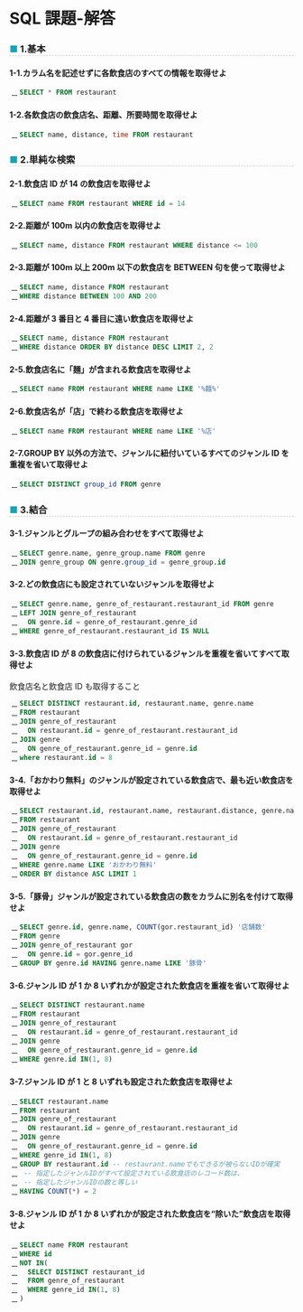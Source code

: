 <link href="https://use.fontawesome.com/releases/v5.0.6/css/all.css" rel="stylesheet">
<style>
  a::after {
    padding: 0 4px;
    content: "\f35d";
    font-family: "Font Awesome 5 Free";
    font-weight: 900;
    font-size: 0.8rem;
  }
  @media print {
    @page { margin: 0; }
    body { margin: 1.6cm; }
  }
  h2 {
    border-left: solid 6px #28a745;
    border-bottom: none!important;
    padding-left: 16px;
    height: 40px!important;
    line-height: 40px!important;
    font-weight: bold!important;
  }
  h3 {
    padding-left: -14px;
    border-bottom: dashed #ccc 1px;
  }
  h3:before {
    content: "■ ";
    color: #17a2b8;
  }
  th, td {
    border: solid 1px #666;
  }
  table {
    margin-bottom: 30px;
  }
  strong {
    color: #f66;
  }
  hr {
    margin-bottom: 30px;
    border-color: #ccc;
  }
  blockquote {
    background: none!important;
    /* font-style: italic; */
    color: #999;
  }
</style>

# SQL 課題-解答

### 1.基本

#### 1-1.カラム名を記述せずに各飲食店のすべての情報を取得せよ

```sql
SELECT * FROM restaurant
```

#### 1-2.各飲食店の飲食店名、距離、所要時間を取得せよ

```sql
SELECT name, distance, time FROM restaurant
```

### 2.単純な検索

#### 2-1.飲食店 ID が 14 の飲食店を取得せよ

```sql
SELECT name FROM restaurant WHERE id = 14
```

#### 2-2.距離が 100m 以内の飲食店を取得せよ

```sql
SELECT name, distance FROM restaurant WHERE distance <= 100
```

#### 2-3.距離が 100m 以上 200m 以下の飲食店を BETWEEN 句を使って取得せよ

```sql
SELECT name, distance FROM restaurant
WHERE distance BETWEEN 100 AND 200
```

#### 2-4.距離が 3 番目と 4 番目に遠い飲食店を取得せよ

```sql
SELECT name, distance FROM restaurant
WHERE distance ORDER BY distance DESC LIMIT 2, 2
```

<div class="page">

#### 2-5.飲食店名に「麺」が含まれる飲食店を取得せよ

```sql
SELECT name FROM restaurant WHERE name LIKE '%麺%'
```

#### 2-6.飲食店名が「店」で終わる飲食店を取得せよ

```sql
SELECT name FROM restaurant WHERE name LIKE '%店'
```

#### 2-7.GROUP BY 以外の方法で、ジャンルに紐付いているすべてのジャンル ID を重複を省いて取得せよ

```sql
SELECT DISTINCT group_id FROM genre
```

### 3.結合

#### 3-1.ジャンルとグループの組み合わせをすべて取得せよ

```sql
SELECT genre.name, genre_group.name FROM genre
JOIN genre_group ON genre.group_id = genre_group.id
```

#### 3-2.どの飲食店にも設定されていないジャンルを取得せよ

```sql
SELECT genre.name, genre_of_restaurant.restaurant_id FROM genre
LEFT JOIN genre_of_restaurant
  ON genre.id = genre_of_restaurant.genre_id
WHERE genre_of_restaurant.restaurant_id IS NULL
```

#### 3-3.飲食店 ID が 8 の飲食店に付けられているジャンルを重複を省いてすべて取得せよ

飲食店名と飲食店 ID も取得すること

```sql
SELECT DISTINCT restaurant.id, restaurant.name, genre.name
FROM restaurant
JOIN genre_of_restaurant
  ON restaurant.id = genre_of_restaurant.restaurant_id
JOIN genre
  ON genre_of_restaurant.genre_id = genre.id
where restaurant.id = 8
```

<div class="page">

#### 3-4.「おかわり無料」のジャンルが設定されている飲食店で、最も近い飲食店を取得せよ

```sql
SELECT restaurant.id, restaurant.name, restaurant.distance, genre.name
FROM restaurant
JOIN genre_of_restaurant
  ON restaurant.id = genre_of_restaurant.restaurant_id
JOIN genre
  ON genre_of_restaurant.genre_id = genre.id
WHERE genre.name LIKE 'おかわり無料'
ORDER BY distance ASC LIMIT 1
```

#### 3-5.「豚骨」ジャンルが設定されている飲食店の数をカラムに別名を付けて取得せよ

```sql
SELECT genre.id, genre.name, COUNT(gor.restaurant_id) '店舗数'
FROM genre
JOIN genre_of_restaurant gor
  ON genre.id = gor.genre_id
GROUP BY genre.id HAVING genre.name LIKE '豚骨'
```

#### 3-6.ジャンル ID が 1 か 8 いずれかが設定された飲食店を重複を省いて取得せよ

```sql
SELECT DISTINCT restaurant.name
FROM restaurant
JOIN genre_of_restaurant
  ON restaurant.id = genre_of_restaurant.restaurant_id
JOIN genre
  ON genre_of_restaurant.genre_id = genre.id
WHERE genre.id IN(1, 8)
```

<div class="page">

#### 3-7.ジャンル ID が 1 と 8 いずれも設定された飲食店を取得せよ

```sql
SELECT restaurant.name
FROM restaurant
JOIN genre_of_restaurant
  ON restaurant.id = genre_of_restaurant.restaurant_id
JOIN genre
  ON genre_of_restaurant.genre_id = genre.id
WHERE genre_id IN(1, 8)
GROUP BY restaurant.id -- restaurant.nameでもできるが被らないIDが確実
 -- 指定したジャンルIDがすべて設定されている飲食店のレコード数は、
 -- 指定したジャンルIDの数と等しい
HAVING COUNT(*) = 2
```

#### 3-8.ジャンル ID が 1 か 8 いずれかが設定された飲食店を“除いた”飲食店を取得せよ

```sql
SELECT name FROM restaurant
WHERE id
NOT IN(
  SELECT DISTINCT restaurant_id
  FROM genre_of_restaurant
  WHERE genre_id IN(1, 8)
)
```
